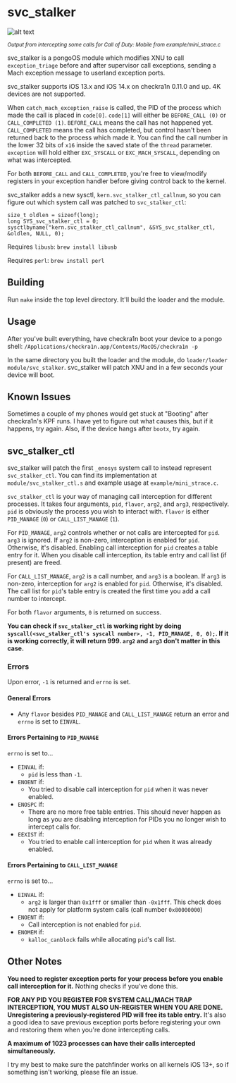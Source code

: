 # svc_stalker

![alt text](https://github.com/jsherman212/svc_stalker/blob/master/mini_strace.png)

<sup>*Output from intercepting some calls for Call of Duty: Mobile from
example/mini_strace.c*</sup>

svc_stalker is a pongoOS module which modifies XNU to call `exception_triage`
before and after supervisor call exceptions, sending a Mach exception message
to userland exception ports.

svc_stalker supports iOS 13.x and iOS 14.x on checkra1n 0.11.0 and up. 4K
devices are not supported.

When `catch_mach_exception_raise` is called, the PID of the process which made
the call is placed in `code[0]`. `code[1]` will either be `BEFORE_CALL (0)`
or `CALL_COMPLETED (1)`. `BEFORE_CALL` means the call has not happened yet.
`CALL_COMPLETED` means the call has completed, but control hasn't been returned
back to the process which made it. You can find the call number in the lower
32 bits of `x16` inside the saved state of the `thread` parameter. `exception`
will hold either `EXC_SYSCALL` or `EXC_MACH_SYSCALL`, depending on what was
intercepted.

For both `BEFORE_CALL` and `CALL_COMPLETED`, you're free to view/modify
registers in your exception handler before giving control back to the kernel.

svc_stalker adds a new sysctl, `kern.svc_stalker_ctl_callnum`, so you can
figure out which system call was patched to `svc_stalker_ctl`:

```
size_t oldlen = sizeof(long);
long SYS_svc_stalker_ctl = 0;
sysctlbyname("kern.svc_stalker_ctl_callnum", &SYS_svc_stalker_ctl, &oldlen, NULL, 0);
```

Requires `libusb`: `brew install libusb`

Requires `perl`: `brew install perl`

## Building
Run `make` inside the top level directory. It'll build the loader and the module.

## Usage
After you've built everything, have checkra1n boot your device to a pongo
shell: `/Applications/checkra1n.app/Contents/MacOS/checkra1n -p`

In the same directory you built the loader and the module, do
`loader/loader module/svc_stalker`. svc_stalker will patch XNU and in a few
seconds your device will boot.

## Known Issues
Sometimes a couple of my phones would get stuck at "Booting" after checkra1n's KPF
runs. I have yet to figure out what causes this, but if it happens, try again.
Also, if the device hangs after `bootx`, try again.

## svc_stalker_ctl
svc_stalker will patch the first `_enosys` system call to instead represent
`svc_stalker_ctl`. You can find its implementation at `module/svc_stalker_ctl.s`
and example usage at `example/mini_strace.c`.

`svc_stalker_ctl` is your way of managing call interception for different
processes. It takes four arguments, `pid`, `flavor`, `arg2`, and `arg3`,
respectively. `pid` is obviously the process you wish to interact with.
`flavor` is either `PID_MANAGE` (`0`) or `CALL_LIST_MANAGE` (`1`).

For `PID_MANAGE`, `arg2` controls whether or not calls are intercepted for
`pid`. `arg3` is ignored. If `arg2` is non-zero, interception is enabled for
`pid`. Otherwise, it's disabled. Enabling call interception for `pid` creates
a table entry for it. When you disable call interception, its table entry and
call list (if present) are freed.

For `CALL_LIST_MANAGE`, `arg2` is a call number, and `arg3` is a boolean. If
`arg3` is non-zero, interception for `arg2` is enabled for `pid`. Otherwise,
it's disabled. The call list for `pid`'s table entry is created the first time
you add a call number to intercept.

For both `flavor` arguments, `0` is returned on success.

**You can check if `svc_stalker_ctl` is working right by doing
`syscall(<svc_stalker_ctl's syscall number>, -1, PID_MANAGE, 0, 0);`. 
If it is working correctly, it will return 999. `arg2` and `arg3` don't matter
in this case.**

### Errors
Upon error, `-1` is returned and `errno` is set.

#### General Errors
- Any `flavor` besides `PID_MANAGE` and `CALL_LIST_MANAGE` return an error
and `errno` is set to `EINVAL`.

#### Errors Pertaining to `PID_MANAGE`
`errno` is set to...
- `EINVAL` if:
    - `pid` is less than `-1`.
- `ENOENT` if:
    - You tried to disable call interception for `pid` when it was never enabled.
- `ENOSPC` if:
    - There are no more free table entries. This should never happen as long as
you are disabling interception for PIDs you no longer wish to intercept calls for.
- `EEXIST` if:
    - You tried to enable call interception for `pid` when it was already enabled.

#### Errors Pertaining to `CALL_LIST_MANAGE`
`errno` is set to...
- `EINVAL` if:
    -  `arg2` is larger than `0x1fff` or smaller than `-0x1fff`. This check does
not apply for platform system calls (call number `0x80000000`)
- `ENOENT` if:
    - Call interception is not enabled for `pid`.
- `ENOMEM` if:
    - `kalloc_canblock` fails while allocating `pid`'s call list.

## Other Notes
**You need to register exception ports for your process before you enable
call interception for it.** Nothing checks if you've done this.

**FOR ANY PID YOU REGISTER FOR SYSTEM CALL/MACH TRAP INTERCEPTION, YOU MUST
ALSO UN-REGISTER WHEN YOU ARE DONE. Unregistering a previously-registered PID
will free its table entry.** It's also a good idea to save previous
exception ports before registering your own and restoring them when you're
done intercepting calls.

**A maximum of 1023 processes can have their calls intercepted simultaneously.**

I try my best to make sure the patchfinder works on all kernels iOS 13+, so
if something isn't working, please file an issue.

